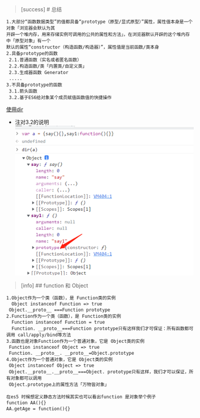 >[success] # 总结
~~~
1.大部分“函数数据类型”的值都具备“prototype（原型/显式原型）”属性，属性值本身是一个对象「浏览器会默认为其
开辟一个堆内存，用来存储实例可调用的公共的属性和方法」，在浏览器默认开辟的这个堆内存中「原型对象」有一个
默认的属性“constructor（构造函数/构造器）”，属性值是当前函数/类本身
2.具备prototype的函数
 2.1.普通函数（实名或者匿名函数）
 2.2.构造函数/类「内置类/自定义类」
 2.3.生成器函数 Generator
 .....
3.不具备prototype的函数
 3.1.箭头函数
 3.2.基于ES6给对象某个成员赋值函数值的快捷操作
~~~
[使用dir](https://blog.csdn.net/jeremyjone/article/details/93041139)
* 注对3.2的说明
![](images/screenshot_1639305057187.png)

>[info] ## function 和 Object
~~~
1.Object作为一个类（函数），是 Function类的实例
  Object instanceof Function => true 
 Object.__proto__ ===Function prototype 
2.Function作为一个类（函数），是 Function类的实例
  Function instanceof Function = true 
  Function. __proto__===Function prototype只有这样我们才可保证：所有函数都可调用 call/apply/bind等方法
3.函数也是对象Function作为一个普通对象，它是 Object类的实例
 Function instanceof Object => true 
 Function. __proto__. __proto__=Object.prototype 
4.Object作为一个普通对象，它是 Object类的实例
 Object instanceof Object => true 
 Object.__proto__.__proto__===Object. prototype只有这样，我们才可以保证，所有对象都可以调用
 Object.prototype上的属性方法「万物皆对象」

在es5 时候想定义静态方法时候其实也可以看出function 是对象举个例子
function AA(){}
AA.getAge = function(){}
~~~
 